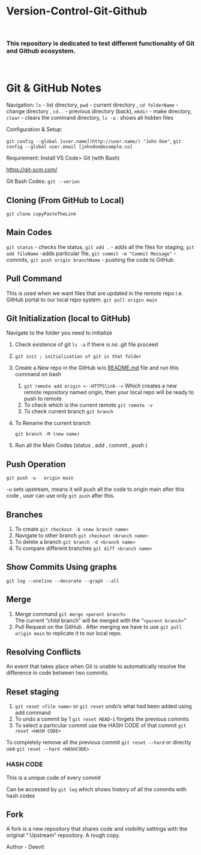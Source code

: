 # Version-Control-Git-Github
<br>
<h3>This repository is dedicated to test different functionality of Git and Github ecosystem. </h1>
<br>
<h1> Git & GitHub Notes </h1> 

Navigation:
`ls` - list directory,
`pwd` - current directory ,
`cd folderName` - change directory ,
`cd..` - previous directory (back),
`mkdir` - make directory,
`clear` - clears the command directory,
`ls -a` : shows all hidden files

Configuration & Setup:

`git config --global [user.name](http://user.name/) "John Doe"`, 
`git config --global user.email [johndoe@example.co]`

Requirement: Install VS Code> Git (with Bash)

https://git-scm.com/

Git Bash Codes:
`git --verion` 

## Cloning (From GitHub to Local)

`git clone copyPasteTheLink`

## Main Codes

`git status` - checks the status,
`git add .` - adds all the files for staging,
`git add fileName` -adds particular file,
`git commit -m "Commit Message"` - commits,
`git push origin branchName` - pushing the code to GitHub

## Pull Command

This is used when we want files that are updated in the remote repo i.e. GitHub portal to our local repo system.
`git pull origin main`

## Git Initialization (local to GitHub)

Navigate to the folder you need to initialize 

1. Check existence of git
`ls -a`  if there is no .git file proceed
2.  `git init ; initialization of git in that folder`
3. Create a New repo in the GitHub w/o [README.md](http://READ.md) file and run this command on bash
    1. `git remote add origin <--HTTPSlink-->` 
    Which creates a new remote repository named origin, then your local repo will be ready to push to remote
    2. To check which is the current remote `git remote -v`
    3. To check current branch `git branch`
4. To Rename the current branch
    
    `git branch -M (new name)`
    
5. Run all the Main Codes (status , add , commit , push )

## Push Operation

`git push -u   origin main` 

-u sets upstream, means it will push all the code to origin main after this code , user can use only `git push`   after this.

## Branches

1. To create `git checkout -b <new branch name>`
2. Navigate to other branch 
`git checkout <branch name>`
3. To delete a branch 
`git branch -d <branch name>`
4. To compare different branches 
`git diff <branch name>`

## Show Commits Using graphs

`git log --oneline --decorate --graph --all`

## Merge

1. Merge command `git merge <parent branch>`  
The current “child branch” will be merged with the “`<parent branch>`”
2. Pull Request on the GitHub .
After merging we have to use `git pull origin main`   to replicate it to our local repo.

## Resolving Conflicts

An event that takes place when Git is unable to automatically resolve the difference in code between two commits.

## Reset staging

1. `git reset <file name>` or `git reset`  undo’s what had been added using add command
2. To undo a commit by 1 `git reset HEAD~1` 
forgets the previous commits
3. To select a particular commit use the HASH CODE of that commit
`git reset <HASH CODE>` 

To completely remove all the previous commit 
`git reset --hard`  or directly use `git reset --hard <HASHCODE>`

### HASH CODE

This is a unique code of every commit

Can be accessed by `git log`  which shows history of all the commits with hash codes

## Fork

A fork is a new repository that shares code and visibility settings with the original “ Upstream” repository. 
A rough copy.

Author - Deevit
